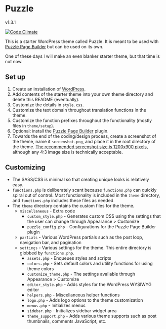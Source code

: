 # Puzzle

v1.3.1

[![Code Climate](https://codeclimate.com/github/puzzalea/puzzle/badges/gpa.svg)](https://codeclimate.com/github/puzzalea/puzzle)

This is a starter WordPress theme called Puzzle. It is meant to be used with [Puzzle Page Builder](https://github.com/puzzalea/puzzle-page-builder) but can be used on its own.

One of these days I will make an even blanker starter theme, but that time is not now.

## Set up

1. Create an installation of [WordPress](https://wordpress.org/download/).
1. Add contents of the starter theme into your own theme directory and delete this README (eventually).
1. Customize the details in `style.css`.
1. Customize the text domain throughout translation functions in the theme.
1. Customize the function prefixes throughout the functionality (mostly files in `theme/setup`).
1. Optional: install the [Puzzle Page Builder](https://github.com/puzzalea/puzzle-page-builder) plugin.
1. Towards the end of the coding/design process, create a screenshot of the theme, name it `screenshot.png`, and place it in the root directory of the theme. [The recommended screenshot size is 1200x900 pixels](https://codex.wordpress.org/Theme_Development#Screenshot), although any 4:3 image size is technically acceptable.

## Customizing

- The SASS/CSS is minimal so that creating unique looks is relatively easy.
- `functions.php` is deliberately scant because `functions.php` can quickly spiral out of control. Most functionality is included in the `theme` directory, and `functions.php` includes these files as needed.
- The `theme` directory contains the custom files for the theme.
    - `miscellaneous` - Extra code
        - `custom_style.php` - Generates custom CSS using the settings that the user can change through Appearance > Customize
        - `puzzle_config.php` - Configurations for the Puzzle Page Builder plugin
    - `partials` - Various WordPress partials such as the post loop, navigation bar, and pagination
    - `settings` - Various settings for the theme. This entire directory is globbed by `functions.php`.
        - `assets.php` - Enqueues styles and scripts
        - `colors.php` - Sets default colors and utility functions for using theme colors
        - `customize_theme.php` - The settings available through Appearance > Customize
        - `editor_style.php` - Adds styles for the WordPress WYSIWYG editor
        - `helpers.php` - Miscellaneous helper functions
        - `logo.php` - Adds logo options to the theme customization
        - `menus.php` - Initializes menus
        - `sidebar.php` - Initializes sidebar widget area
        - `theme_support.php` - Adds various theme supports such as post thumbnails, comments JavaScript, etc.
